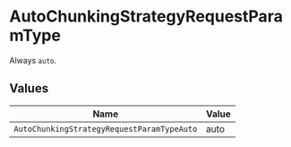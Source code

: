 # AutoChunkingStrategyRequestParamType

Always `auto`.


## Values

| Name                                       | Value                                      |
| ------------------------------------------ | ------------------------------------------ |
| `AutoChunkingStrategyRequestParamTypeAuto` | auto                                       |